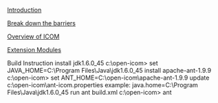 [Introduction](https://github.com/ericschan/open-icom/wiki/Introduction) 

[Break down the barriers](https://github.com/ericschan/open-icom/wiki/Breaking-down-the-barriers)

[Overview of ICOM](https://github.com/ericschan/open-icom/wiki/Overview-of-ICOM)

[Extension Modules](https://github.com/ericschan/open-icom/wiki/Extension-Modules)

Build Instruction
  install jdk1.6.0_45
       c:\open-icom> set JAVA_HOME=C:\Program Files\Java\jdk1.6.0_45
  install apache-ant-1.9.9
      c:\open-icom> set ANT_HOME=C:\open-icom\apache-ant-1.9.9
  update c:\open-icom\ant-icom.properties
      example: java.home=C:\Program Files\Java\jdk1.6.0_45
  run ant build.xml
      c:\open-icom> ant
      
